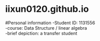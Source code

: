 # iixun0120.github.io

#Personal information
-Student ID: 1131556  
-course: Data Structure / linear algebra  
-brief depiction: a transfer student  
